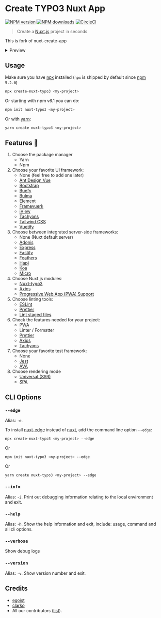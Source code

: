 # Create TYPO3 Nuxt App

[![NPM version](https://img.shields.io/npm/v/create-nuxt-typo3-app.svg?style=flat)](https://npmjs.com/package/create-nuxt-typo3-app)
[![NPM downloads](https://img.shields.io/npm/dm/create-nuxt-typo3-app.svg?style=flat)](https://npmjs.com/package/create-nuxt-typo3-app)
[![CircleCI](https://img.shields.io/circleci/project/github/nuxt/create-nuxt-typo3-app/master.svg?style=flat)](https://circleci.com/gh/nuxt/create-nuxt-typo3-app/master)

> Create a [Nuxt.js](https://github.com/nuxt/nuxt.js) project in seconds

This is fork of nuxt-create-app

<details><summary>Preview</summary>

![preview](https://ooo.0o0.ooo/2017/08/05/5984b16ed9749.gif)
</details>

## Usage

Make sure you have [npx](https://www.npmjs.com/package/npx) installed (`npx` is shipped by default since [npm](https://www.npmjs.com/get-npm) `5.2.0`)

```bash
npx create-nuxt-typo3 <my-project>
```

Or starting with npm v6.1 you can do:

```bash
npm init nuxt-typo3 <my-project>
```

Or with [yarn](https://yarnpkg.com/en/):

```bash
yarn create nuxt-typo3 <my-project>
```

## Features :tada:

1. Choose the package manager
    - Yarn
    - Npm
2. Choose your favorite UI framework:
    - None (feel free to add one later)
    - [Ant Design Vue](https://github.com/vueComponent/ant-design-vue)
    - [Bootstrap](https://github.com/bootstrap-vue/bootstrap-vue)
    - [Buefy](https://buefy.github.io)
    - [Bulma](https://github.com/jgthms/bulma)
    - [Element](https://github.com/ElemeFE/element)
    - [Framevuerk](https://github.com/framevuerk/framevuerk)
    - [iView](https://www.iviewui.com/)
    - [Tachyons](https://github.com/tachyons-css/tachyons)
    - [Tailwind CSS](https://github.com/tailwindcss/tailwindcss)
    - [Vuetify](https://github.com/vuetifyjs/vuetify)
3. Choose between integrated server-side frameworks:
    - None (Nuxt default server)
    - [Adonis](https://github.com/adonisjs/adonis-framework)
    - [Express](https://github.com/expressjs/express)
    - [Fastify](https://github.com/fastify/fastify)
    - [Feathers](https://github.com/feathersjs/feathers)
    - [Hapi](https://github.com/hapijs/hapi)
    - [Koa](https://github.com/koajs/koa)
    - [Micro](https://github.com/zeit/micro)
4. Choose Nuxt.js modules:
    - [Nuxt-typo3](https://github.com/TYPO3-Initiatives/nuxt-typo3)
    - [Axios](https://github.com/nuxt-community/axios-module)
    - [Progressive Web App (PWA) Support](https://github.com/nuxt-community/pwa-module)
5. Choose linting tools:
    - [ESLint](https://github.com/nuxt/eslint-config)
    - [Prettier](https://github.com/prettier/prettier)
    - [Lint staged files](https://github.com/okonet/lint-staged)
6. Check the features needed for your project:
    - [PWA](https://pwa.nuxtjs.org/)
    - Linter / Formatter
    - [Prettier](https://prettier.io/)
    - [Axios](https://github.com/nuxt-community/axios-module)
    - [Tachyons](https://tachyons.io)
7. Choose your favorite test framework:
    - None
    - [Jest](https://github.com/facebook/jest)
    - [AVA](https://github.com/avajs/ava)
8. Choose rendering mode
    - [Universal (SSR)](https://nuxtjs.org/guide/#server-rendered-universal-ssr-)
    - [SPA](https://nuxtjs.org/guide/#single-page-applications-spa-)

## CLI Options

### `--edge`

Alias: `-e`.

To install [nuxt-edge](https://www.npmjs.com/package/nuxt-edge) instead of [nuxt](https://www.npmjs.com/package/nuxt), add the command line option `--edge`:

```bash
npx create-nuxt-typo3 <my-project> --edge
```

Or

```bash
npm init nuxt-typo3 <my-project> --edge
```

Or

```bash
yarn create nuxt-typo3 <my-project> --edge
```

### `--info`

Alias: `-i`. Print out debugging information relating to the local environment and exit.

### `--help`

Alias: `-h`. Show the help information and exit, include: usage, command and all cli options.

### `--verbose`

Show debug logs

### `--version`

Alias: `-v`. Show version number and exit.

## Credits

- [egoist](https://github.com/egoist)
- [clarko](https://github.com/clarkdo)
- All our contributors ([list](https://github.com/nuxt/create-nuxt-nuxt-app-app/contributors)).
